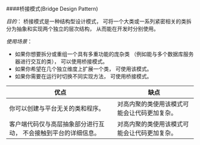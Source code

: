 ####桥接模式(Bridge Design Pattern)

*目的*：  桥接模式是一种结构型设计模式， 可将一个大类或一系列紧密相关的类拆分为抽象和实现两个独立的层次结构， 从而能在开发时分别使用。
       
  
*使用场景*：
   * 如果你想要拆分或重组一个具有多重功能的庞杂类 （例如能与多个数据库服务器进行交互的类）， 可以使用桥接模式。
   * 如果你希望在几个独立维度上扩展一个类， 可使用该模式。
   * 如果你需要在运行时切换不同实现方法， 可使用桥接模式。

  
| 优点 |缺点  | 
| ----  |---- | 
|你可以创建与平台无关的类和程序。|对高内聚的类使用该模式可能会让代码更加复杂。| 
| 客户端代码仅与高层抽象部分进行互动， 不会接触到平台的详细信息。|对高内聚的类使用该模式可能会让代码更加复杂。| 
